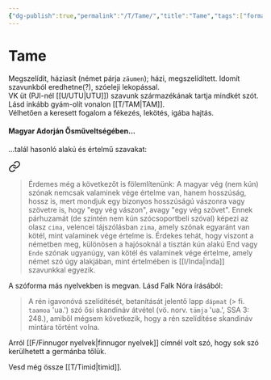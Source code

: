 ```yaml
---
{"dg-publish":true,"permalink":"/T/Tame/","title":"Tame","tags":["formatted🟢"],"created":"2023-10-17T08:15","updated":"2023-10-17T08:15"}
---
```



# Tame

Megszelídít, háziasít (német párja `zäumen`); házi, megszelídített. Idomít szavunkból eredhetne(?), szóeleji lekopással.  
VK üt (PJI-nél [[U/UTU\|UTU]]) szavunk származékának tartja mindkét szót. Lásd inkább gyám-olít vonalon [[T/TAM\|TAM]].  
Vélhetően a keresett fogalom a fékezés, lekötés, igába hajtás.  

#### Magyar Adorján Ősműveltségében...

...talál hasonló alakú és értelmű szavakat:  

<div class="transclusion internal-embed is-loaded"><a class="markdown-embed-link" href="/e/end/#jq8z8x" aria-label="Open link"><svg xmlns="http://www.w3.org/2000/svg" width="24" height="24" viewBox="0 0 24 24" fill="none" stroke="currentColor" stroke-width="2" stroke-linecap="round" stroke-linejoin="round" class="svg-icon lucide-link"><path d="M10 13a5 5 0 0 0 7.54.54l3-3a5 5 0 0 0-7.07-7.07l-1.72 1.71"></path><path d="M14 11a5 5 0 0 0-7.54-.54l-3 3a5 5 0 0 0 7.07 7.07l1.71-1.71"></path></svg></a><div class="markdown-embed">



> Érdemes még a következőt is fölemlítenünk: A magyar vég (nem kún) szónak nemcsak valaminek vége értelme van, hanem hosszúság, hossz is, mert mondjuk egy bizonyos hosszúságú vászonra vagy szövetre is, hogy "egy vég vászon", avagy "egy vég szövet". Ennek párhuzamát (de szintén nem kún szócsoportbeli szóval) képezi az olasz `cima`, velencei tájszólásban `zima`, amely szónak egyaránt van kötél, mint valaminek vége értelme is. Érdekes tehát, hogy viszont a németben meg, különösen a hajósoknál a tisztán kún alakú End vagy `Ende` szónak ugyanúgy, van kötél és valaminek vége értelme, amely német szó úgy alakjában, mint értelmében is [[I/Inda\|inda]] szavunkkal egyezik.  


</div></div>


A szóforma más nyelvekben is megvan. Lásd Falk Nóra írásából:  
> A rén igavonóvá szelídítését, betanítását jelentő lapp `dápmat` (> fi. `taamoa` 'ua.') szó ősi skandináv átvétel (vö. norv. `tämja` 'ua.', SSA 3: 248.), amiből mégsem következik, hogy a rén szelídítése skandináv mintára történt volna.  

Arról [[F/Finnugor nyelvek\|finnugor nyelvek]] címnél volt szó, hogy sok szó kerülhetett a germánba tőlük.  

Vesd még össze [[T/Timid\|timid]].  

